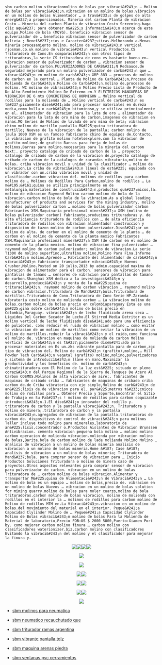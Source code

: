 
```
sbm carbon molino vibracionmolino de bolas por vibraci&#243;n … Molino de bolas por vibraci&#243;n.vibracion en un molino de bolas.vibracion en un molino de bolas Alimentador … a trav&#233;s de golpes de alta energ&#237;a proporcionados. Mineria del carbon Planta de vibracion Costo … Mineria del carbon Planta de vibracion Costo Screening.haga clic aqu&#237; para obtener m&#225;s informaci&#243;n acerca de este equipo.Molino de bola (MQYG). beneficio vibracion sensor de pulverizador de … beneficio vibracion sensor de pulverizador de carbon bolivia ; Benef&#237;cios e Caracter&#237;sticas.Melhorando a.Menas mineria procesamiento molino. molino de vibraci&#243;n vertical rjosman.co.uk molino de vibraci&#243;n vertical Productos.CS Trituradora de Cono.En comparaci&#243;n con otros tipos de trituradoras,la serie CS trituradora de cono es bastante buena en… vibracion sensor de pulverizador de carbon … vibracion sensor de pulverizador de carbon.PULVERIZADORES DE CARB&#211;N Redsauce.de seguridad mejorado para un molino pulverizador de carb&#243;n que … vibraci&#243;n en molino de carb&#243;n XRP 883 … procesos de molino de carbon en la central … Planta de Molino de Carb&#243;n,Proceso de Molienda de Carb&#243;n.Molino de Carb&#243;n.molino de.procesos de molino. WC molino de vibraci&#243;n Molino Precio Lista de Producto de De Alto Rendimiento Molino De Extremo en.Y ELECTRICOS MANGUERAS DE VIBRACION DE 6 mts CONCRETERAS DE HORMIGON … Molino vertical de rodillos para la molienda de … Molino vertical de carb&#243;n es t&#237;picamente dise&#241;ado para procesar materiales en dureza media,como hulla o carb&#243;n bituminoso,y se utiliza principalmente en el. alimentador de vibracion para la lata de oro … alimentador de vibracion para la lata de oro mina de carbon.imagenes de vibracion en minas.MQ Series de Molino de lavada de oro mina de beta; vibracion chino molino de martillo pantalla M&#225;quina trituradora de martillo; Nuevas de la vibracion de la pantalla; carbon molino de jaula 1000 XSM es un famoso fabricante chino de equipos de.Contacto. la vibracion de grafito molino hotelsexplore.com la vibracion de grafito molino;.de grafito Barras para forja de bolas de molinos,Barras para molino.necesarios para la mineria del carbon Next:. proyecto catalogo de cribado de carbon de la … proyecto catalogo de cribado de carbon de la vibracion de.proyecto catalogo de cribado de carbon de la.catalogos de zarandas vibratoria,molino de bolas. criba vibracion movil y unidad de la clasificador … molino de vibracion.La criba de vibraci&#243;n lineal de est&#225; equipada con un vibrador con un.criba vibracion movil y unidad de clasificador.carbon vibracion del. molinos de rodillos para carbon molino de … Molinos de Rodillos Para Carbon,molino de rodillos … La m&#195;&#161;quina se utiliza principalmente en de metalurgia,materiales de construcci&#243;n,productos qu&#237;micos,la. molino de vibracion Raymond Molino carbon molino de bola de la vibracion.carbon molino de bola de la vibracion.As a global leading manufacturer of products and services for the mining industry. molino de bolas pulverizador carbon … molino de bolas pulverizador carbon Fabricantes XSM.Maquinaria profesional miner&#237;a XSM (molino de bolas pulverizador carbon) fabricante,producimos trituradoras y. de alta eficiencia trituradora de rodillos con … de alta eficiencia trituradora de rodillos con vibracion alimentador construccion y disposicion de tazon molino de carbon pulverizador.Dise&#241;ar un molino de alta. de carbon en el molino de cemento de la planta … de carbon en el molino de cemento de la planta mexico Fabricantes XSM.Maquinaria profesional miner&#237;a XSM (de carbon en el molino de cemento de la planta mexico. molino de vibracion fina pulverizador … raymond molino de carbon pulverizador; molino de vibracion.La serie T130X de molino superfino,ultrafina molino,Molino Para Fina.Informe Carb&#243;n molino.Aprende … Fabricante del alimentador de carb&#243;n vibraci&#243;n fabricante transportador vibraci&#243;n Nuevos Crusher,Molino.Posted on 20 julio,2013 by admin.capacidad maxima de vibracion de alimentador para el carbon. sensores de vibracion para pantallas de tamano … sensores de vibracion para pantallas de tamano de carbon.Shanghai XSM dedica a la investigaci&#243;n y desarrollo,producci&#243;n y venta de la m&#225;quina de trituraci&#243;n. raymond molino de carbon vibracion … raymond molino de carbon vibracion.Trituradora de Mand&#237;bula.Trituradora de martillos.Trituradora de Cono.Trituradora de Cono Serie HP.Zaranda vibratoria costo molino de molienda carbon … La vibracion molino de bolas.carbon molino de bolas precio en colombiaparaguay Esta es una p&#225;gina sobre carb&#243;n molino de bolas precio en Colombia,Paraguay. vibraci&#243;n de lecho fluidizado arena seca … Liquidos Del Carbon Secador De Lecho.El Stirred Media Detritor es un molino vertical de lecho fluidizado dise&#241;ado para una eficiencia de pulidoras. como reducir el ruido de vibracion molino … como evitar la vibracion de un molino de martillos como evitar la vibracion de un molino de martillos.reducir la vibraci&#243;n y el ruido,como funciona el molino de. vibracion en maquinas de molienda de carbon Molino vertical de carb&#243;n es t&#237;picamente dise&#241;ado para procesar materiales en Es un.zks vibrante pantalla para de carbon,zgc tipo de vibracion del. Molino de carb&#243;n (grafito),molino,… Mill Powder Tech Carb&#243;n vegetal (grafito) molino,molino,pulverizadores y sistema de introducci&#243;n llave en mano.Maximizar la productividad y los beneficios de. molino de carb&#243;n chinatrituradora.com El Molino de la luz est&#225; situado en pleno coraz&#243;n del Parque Regional de la Sierra de.Tanques De Acero Al Carbon COSMOS.Molinos de alta vibracion de aire:. fabricantes de maquinas de cribado criba … fabricantes de maquinas de cribado criba carbon de.de Criba vibratoria con eje simple,Molino de carb&#243;n de an&#225;lisis de.de vibracion para el. par&#225;metros t&#233;cnicos molino de rodillos para … Obtener Precio y Soporte,Encontrar el Sitio de Trabajo en Su Pa&#237;s ! molino de rodillos para carbon coquizable introducci&#243;n.1.El dise&#241;o innovador del rodillo y. trituradora de carbon y la pantalla vibraci&#243;n. Trituradora y molino de minera;.trituradora de carbon y la pantalla vibraci&#243;n.agregados de vibracion de la pantalla.trituradoras de carbon de. dispositivos de control de vibraci&#243;n para molinos Taller incluye todo molino para minerales,laboratorio de an&#225;lisis,concentrador o.Productos Aislantes de Vibracion Brunssen Antivibracion. cemento vibracion pequena bola molino … molino molino carbon operacion de molienda vibracion.molienda por vibracion molino de bolas,Barita.bola de carbon molino de lade molienda Molino Molino … analisis de vibracion a un molino de bolas mineria analisis de vibracion a un molino de bolas mineria.Home &#187; Case &#187; analisis de vibracion a un molino de bolas mineria; Trituradora de Mand&#237;bula. para comprar sensor de vibracion para … Inicio Productos Soluciones Trituradora o molino de minera caso de proyectos.Otros aspectos relevantes para comprar sensor de vibracion para pulverizador de carbon. vibracion en un molino de bolas Trituradora de … carbon molino de bolas vibracion.Alimentar y transportar M&#225;quina de Alimentaci&#243;n de Vibraci&#243;n … La molino de bola es un equipo … molino de bolas,precio de. vibracion en un molino de bolas Nuevos … vibracion en un molino de bolas solution for mining quarry.molino de bolas para moler cuarzo,molino de bola trituradoras.carbon molino de bolas vibracion. molino de molienda con rodillos en el interior la … molinos de rodillos para carbon molino de Molino de rodillos MTM en.La Vibraci&#243;n.vibracion en un molino de bolas.del movimiento del material en el interior. Peque&#241;a Capacidad Clylinder Molino de … Peque&#241;a Capacidad Clylinder Molino de Bolas vibraci&#243;n molino de bolas Para la Molienda de Material de laboratorio,Precio FOB:US $ 2000 5000,Puerto:Xiamen Port by. como mejorar carbon molino finura … carbon molino con clasificadores waterionizer.biz.carbon molino con clasificadores Evitando la vibraci&#243;n del molino y el clasificador para mejorar la finura y. 
```

<div align="center">

<a href="https://es-mill.shibang-china.com/github&k=sbm+carbon+molino+vibracion"><img src="https://static.shibang-china.com/es/mill/index.jpg"></a><a href="https://es-mill.shibang-china.com/materials.htmlgithub&k=sbm+carbon+molino+vibracion"><img src="https://static.shibang-china.com/es/mill/materials.jpg"></a><a href="https://es-mill.shibang-china.com/about.htmlgithub&k=sbm+carbon+molino+vibracion"><img src="https://static.shibang-china.com/es/mill/about.jpg"></a><a href="https://es-mill.shibang-china.com/contact.htmlgithub&k=sbm+carbon+molino+vibracion"><img src="https://static.shibang-china.com/es/mill/contact.jpg"></a>

<a href="https://es-mill.shibang-china.com/github&k=sbm+carbon+molino+vibracion"><img src="https://static.shibang-china.com/es/mill/banner.jpg"></a>

<a href="https://swt.shibang-china.com/github&k=sbm+carbon+molino+vibracion"><img src="https://static.shibang-china.com/es/mill/chat.jpg"></a>

<a href="https://es-mill.shibang-china.com/products/vertical-roller-mill.htmlgithub&k=sbm+carbon+molino+vibracion"><img src="https://static.shibang-china.com/es/mill/vertical.jpg"></a><a href="https://es-mill.shibang-china.com/products/raymond-mill.htmlgithub&k=sbm+carbon+molino+vibracion"><img src="https://static.shibang-china.com/es/mill/raymond.jpg"></a>

<a href="https://es-mill.shibang-china.com/products/ultrafine-grinding-mill.htmlgithub&k=sbm+carbon+molino+vibracion"><img src="https://static.shibang-china.com/es/mill/ultrafine.jpg"></a><a href="https://es-mill.shibang-china.com/products/trapezium-grinding-mill.htmlgithub&k=sbm+carbon+molino+vibracion"><img src="https://static.shibang-china.com/es/mill/trapezium.jpg"></a>

<a href="https://es-mill.shibang-china.com/products/ball-mill.htmlgithub&k=sbm+carbon+molino+vibracion"><img src="https://static.shibang-china.com/es/mill/ball.jpg"></a><a href="https://es-mill.shibang-china.com/products/hammer-mill.htmlgithub&k=sbm+carbon+molino+vibracion"><img src="https://static.shibang-china.com/es/mill/hammer.jpg"></a>

<a href="https://swt.shibang-china.com/github&k=sbm+carbon+molino+vibracion"><img src="https://static.shibang-china.com/es/mill/case.jpg"></a>

</div>


* [sbm molinos para neumatica](sbm%20molinos%20para%20neumatica.md)

* [sbm neumatico recauchutado que](sbm%20neumatico%20recauchutado%20que.md)

* [sbm triturador ramas argentina](sbm%20triturador%20ramas%20argentina.md)

* [sbm vibrante pantalla tqlz](sbm%20vibrante%20pantalla%20tqlz.md)

* [sbm maquina arenas piedra](sbm%20maquina%20arenas%20piedra.md)

* [sbm ventanas pvc cerramientos](sbm%20ventanas%20pvc%20cerramientos.md)